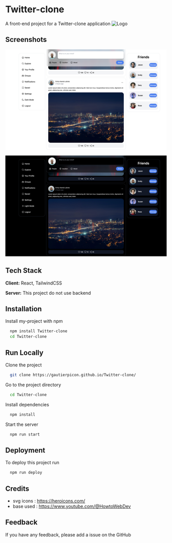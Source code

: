 
# Twitter-clone

A front-end project for a Twitter-clone application
![Logo](https://dev-to-uploads.s3.amazonaws.com/uploads/articles/th5xamgrr6se0x5ro4g6.png)


## Screenshots

![App Screenshot](public/README-pictures/preview-light.png)

![App Screenshot](public/README-pictures/preview-dark.png)


## Tech Stack

**Client:** React, TailwindCSS

**Server:** This project do not use backend


## Installation

Install my-project with npm

```bash
  npm install Twitter-clone
  cd Twitter-clone
```
    
## Run Locally

Clone the project

```bash
  git clone https://gautierpicon.github.io/Twitter-clone/
```

Go to the project directory

```bash
  cd Twitter-clone
```

Install dependencies

```bash
  npm install
```

Start the server

```bash
  npm run start
```


## Deployment

To deploy this project run

```bash
  npm run deploy
```


## Credits

- svg icons : https://heroicons.com/
- base used : https://www.youtube.com/@HowtoWebDev


## Feedback

If you have any feedback, please add a issue on the GitHub